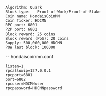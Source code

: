     Algorithm: Quark
    Block type:   Proof-of-Work/Proof-of-Stake
    Coin name: HondaisCoinMN
    Coin Ticker: HDCMN
    RPC port: 6801
    P2P port: 6802
    Block reward: 25 coins
    Block reward (PoS): 20 coins
    Supply: 500,000,000 HDCMN
    POW last block: 100000 

 -- hondaiscoinmn.conf

    listen=1
    rpcallowip=127.0.0.1
    rpcport=6801
    port=6802
    rpcuser=HDCMNuser
    rpcpassword=HDCMNpassword

